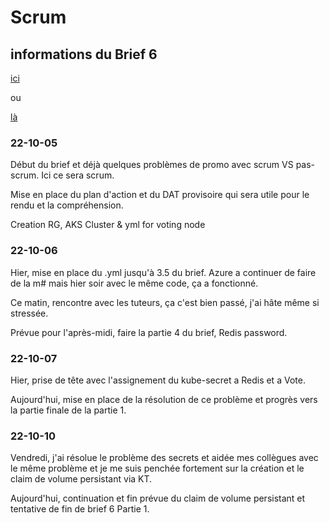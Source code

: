 # Scrum

## informations du Brief 6
[ici](https://github.com/Simplon-Luna/B4-G4/blob/main/Brief%204.pdf)

ou

[là](https://doc.n11e.fr/s/ayIulbDxR#)


### 22-10-05
Début du brief et déjà quelques problèmes de promo avec scrum VS pas-scrum. Ici ce sera scrum.

Mise en place du plan d'action et du DAT provisoire qui sera utile pour le rendu et la compréhension.

Creation RG, AKS Cluster & yml for voting node


### 22-10-06
Hier, mise en place du .yml jusqu'à 3.5 du brief. Azure a continuer de faire de la m# mais hier soir avec le même code, ça a fonctionné.

Ce matin, rencontre avec les tuteurs, ça c'est bien passé, j'ai hâte même si stressée.

Prévue pour l'après-midi, faire la partie 4 du brief, Redis password.

### 22-10-07
Hier, prise de tête avec l'assignement du kube-secret a Redis et a Vote.

Aujourd'hui, mise en place de la résolution de ce problème et progrès vers la partie finale de la partie 1.

### 22-10-10
Vendredi, j'ai résolue le problème des secrets et aidée mes collègues avec le même problème et je me suis penchée fortement sur la création et le claim de volume persistant via KT.

Aujourd'hui, continuation et fin prévue du claim de volume persistant et tentative de fin de brief 6 Partie 1.